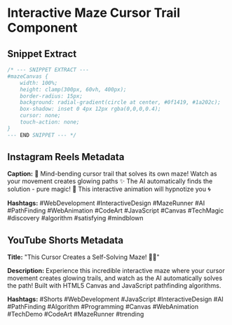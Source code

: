 # Interactive Maze Cursor Trail Component

## Snippet Extract
```css
/* --- SNIPPET EXTRACT ---
#mazeCanvas {
    width: 100%;
    height: clamp(300px, 60vh, 400px);
    border-radius: 15px;
    background: radial-gradient(circle at center, #0f1419, #1a202c);
    box-shadow: inset 0 4px 12px rgba(0,0,0,0.4);
    cursor: none;
    touch-action: none;
}
--- END SNIPPET --- */
```

## Instagram Reels Metadata

**Caption:**
🎯 Mind-bending cursor trail that solves its own maze! 
Watch as your movement creates glowing paths ✨
The AI automatically finds the solution - pure magic! 🤖
This interactive animation will hypnotize you 🌀

**Hashtags:**
#WebDevelopment #InteractiveDesign #MazeRunner #AI #PathFinding #WebAnimation #CodeArt #JavaScript #Canvas #TechMagic #discovery #algorithm #satisfying #mindblown

## YouTube Shorts Metadata

**Title:** 
"This Cursor Creates a Self-Solving Maze! 🎯✨"

**Description:**
Experience this incredible interactive maze where your cursor movement creates glowing trails, and watch as the AI automatically solves the path! Built with HTML5 Canvas and JavaScript pathfinding algorithms.

**Hashtags:**
#Shorts #WebDevelopment #JavaScript #InteractiveDesign #AI #PathFinding #Algorithm #Programming #Canvas #WebAnimation #TechDemo #CodeArt #MazeRunner #trending